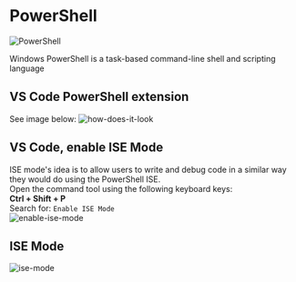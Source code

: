 # PowerShell
![PowerShell](https://github.com/danielurra/PowerShell/assets/51704179/528d58e5-fa7e-4da6-8339-05a29fc43fbf)<br>

Windows PowerShell is a task-based command-line shell and scripting language<br>
## VS Code PowerShell extension
See image below:
![how-does-it-look](https://github.com/danielurra/PowerShell/assets/51704179/cb91bdca-2a1e-4139-a0a7-e8587057cfda)<br>
## VS Code, enable ISE Mode
ISE mode's idea is to allow users to write and debug code in a similar way they would do using the PowerShell ISE.<br>
Open the command tool using the following keyboard keys:<br>
**Ctrl + Shift + P** <br>
Search for: `Enable ISE Mode`<br>
![enable-ise-mode](https://github.com/danielurra/PowerShell/assets/51704179/c77c13e6-f38a-4095-9db1-e30813d6478f)<br>
## ISE Mode
![ise-mode](https://github.com/danielurra/PowerShell/assets/51704179/31dfed5d-a934-40ec-9613-1aa55b4d2668)<br>



